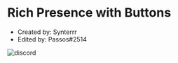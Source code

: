 # Rich Presence with Buttons

- Created by: Synterrr
- Edited by: Passos#2514

![discord](https://user-images.githubusercontent.com/66309118/110198992-03f9c880-7e35-11eb-95d0-943b3442373e.png)
